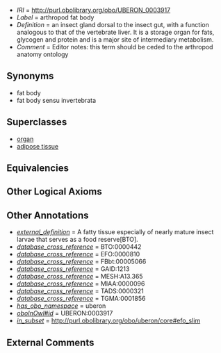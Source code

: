  * *IRI* = http://purl.obolibrary.org/obo/UBERON_0003917
 * *Label* = arthropod fat body
 * *Definition* = an insect gland dorsal to the insect gut, with a function analogous to that of the vertebrate liver. It is a storage organ for fats, glycogen and protein and is a major site of intermediary metabolism.
 * *Comment* = Editor notes: this term should be ceded to the arthropod anatomy ontology

## Synonyms

 * fat body
 * fat body sensu invertebrata

## Superclasses

 * [organ](../../UBERON/62/UBERON_0000062.md)
 * [adipose tissue](../../UBERON/13/UBERON_0001013.md)

## Equivalencies


## Other Logical Axioms


## Other Annotations

 * *[external_definition](../../UBPROP/01/UBPROP_0000001.md)* = A fatty tissue especially of nearly mature insect larvae that serves as a food reserve[BTO].
 * *[database_cross_reference](../../ef/oboInOwl#hasDbXref.md)* = BTO:0000442
 * *[database_cross_reference](../../ef/oboInOwl#hasDbXref.md)* = EFO:0000810
 * *[database_cross_reference](../../ef/oboInOwl#hasDbXref.md)* = FBbt:00005066
 * *[database_cross_reference](../../ef/oboInOwl#hasDbXref.md)* = GAID:1213
 * *[database_cross_reference](../../ef/oboInOwl#hasDbXref.md)* = MESH:A13.365
 * *[database_cross_reference](../../ef/oboInOwl#hasDbXref.md)* = MIAA:0000096
 * *[database_cross_reference](../../ef/oboInOwl#hasDbXref.md)* = TADS:0000321
 * *[database_cross_reference](../../ef/oboInOwl#hasDbXref.md)* = TGMA:0001856
 * *[has_obo_namespace](../../ce/oboInOwl#hasOBONamespace.md)* = uberon
 * *[oboInOwl#id](../../id/oboInOwl#id.md)* = UBERON:0003917
 * *[in_subset](../../et/oboInOwl#inSubset.md)* = http://purl.obolibrary.org/obo/uberon/core#efo_slim

## External Comments


